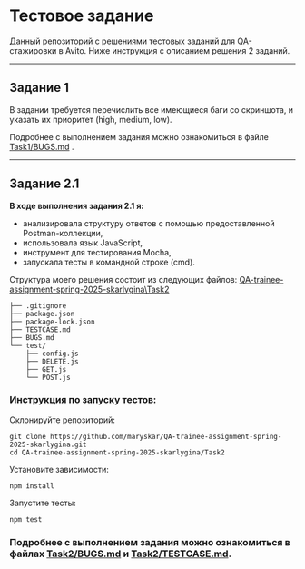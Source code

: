 # Тестовое задание 
Данный репозиторий с решениями тестовых заданий для QA-стажировки в Avito.
Ниже инструкция с описанием решения 2 заданий.

---
## Задание 1
В задании требуется перечислить все имеющиеся баги со скриншота, и указать их приоритет (high, medium, low).   

Подробнее с выполнением задания можно ознакомиться в файле [Task1/BUGS.md](Task1/BUGS.md) .

---

## Задание 2.1 
**В ходе выполнения задания 2.1 я:**  
- анализировала структуру ответов с помощью предоставленной Postman-коллекции,  
- использовала язык JavaScript,  
- инструмент для тестирования Mocha,  
- запускала тесты в командной строке (cmd).  

Структура моего решения состоит из следующих файлов:
[QA-trainee-assignment-spring-2025-skarlygina\Task2](Task2/)
```
├── .gitignore
├── package.json
├── package-lock.json
├── TESTCASE.md
├── BUGS.md
└── test/
    ├── config.js
    ├── DELETE.js
    ├── GET.js
    └── POST.js
```
### Инструкция по запуску тестов:
Склонируйте репозиторий:
```
git clone https://github.com/maryskar/QA-trainee-assignment-spring-2025-skarlygina.git
cd QA-trainee-assignment-spring-2025-skarlygina/Task2
```
Установите зависимости:
```
npm install
```
Запустите тесты:
```
npm test
```

### Подробнее с выполнением задания можно ознакомиться в файлах [Task2/BUGS.md](Task2/BUGS.md) и [Task2/TESTCASE.md](Task2/TESTCASE.md).
